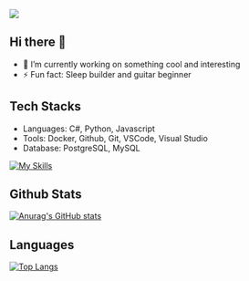 ![](https://komarev.com/ghpvc/?username=Wyden13&color=brightgreen)
## Hi there 👋
- 🔭 I’m currently working on something cool and interesting 
- ⚡ Fun fact: Sleep builder and guitar beginner
## Tech Stacks
- Languages: C#, Python, Javascript
- Tools: Docker, Github, Git, VSCode, Visual Studio
- Database: PostgreSQL, MySQL

[![My Skills](https://skillicons.dev/icons?i=js,html,css,cs,docker,python,github,react,visualstudio,vscode,postgres,dotnet)](https://skillicons.dev)

## Github Stats
[![Anurag's GitHub stats](https://github-readme-stats.vercel.app/api?username=Wyden13&theme=tokyonight)](https://github.com/Wyden13/github-readme-stats)
## Languages
[![Top Langs](https://github-readme-stats.vercel.app/api/top-langs/?username=Wyden13&theme=tokyonight)](https://github.com/Wyden13/github-readme-stats)

<!--
**Wyden13/Wyden13** is a ✨ _special_ ✨ repository because its `README.md` (this file) appears on your GitHub profile.

Here are some ideas to get you started:

- 🔭 I’m currently working on ...
- 🌱 I’m currently learning ...
- 🌱 I’m currently learning Software Development
- 👯 I’m looking to collaborate on ...
- 🤔 I’m looking for help with ...
- 💬 Ask me about ...
- 📫 How to reach me: ...
- 😄 Pronouns: ...
- ⚡ Fun fact: ...
-->
